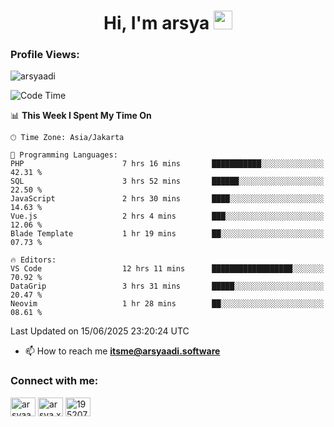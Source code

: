 <h1 align="center">Hi, I'm arsya 
  <img src="https://media.giphy.com/media/hvRJCLFzcasrR4ia7z/giphy.gif" width="30px"/>
</h1>

<p align="left"> <h3>Profile Views:</h3> <img src="https://komarev.com/ghpvc/?username=arsyaadi&label=Profile%20views&color=0e75b6&style=flat" alt="arsyaadi" /> </p>

<!--START_SECTION:waka-->
![Code Time](http://img.shields.io/badge/Code%20Time-4%2C105%20hrs%2035%20mins-blue)

📊 **This Week I Spent My Time On** 

```text
🕑︎ Time Zone: Asia/Jakarta

💬 Programming Languages: 
PHP                      7 hrs 16 mins       ███████████░░░░░░░░░░░░░░   42.31 % 
SQL                      3 hrs 52 mins       ██████░░░░░░░░░░░░░░░░░░░   22.50 % 
JavaScript               2 hrs 30 mins       ████░░░░░░░░░░░░░░░░░░░░░   14.63 % 
Vue.js                   2 hrs 4 mins        ███░░░░░░░░░░░░░░░░░░░░░░   12.06 % 
Blade Template           1 hr 19 mins        ██░░░░░░░░░░░░░░░░░░░░░░░   07.73 % 

🔥 Editors: 
VS Code                  12 hrs 11 mins      ██████████████████░░░░░░░   70.92 % 
DataGrip                 3 hrs 31 mins       █████░░░░░░░░░░░░░░░░░░░░   20.47 % 
Neovim                   1 hr 28 mins        ██░░░░░░░░░░░░░░░░░░░░░░░   08.61 % 
```


 Last Updated on 15/06/2025 23:20:24 UTC
<!--END_SECTION:waka-->

- 📫 How to reach me **itsme@arsyaadi.software**


<h3 align="left">Connect with me:</h3>
<p align="left">
<a href="https://linkedin.com/in/arsyaadi" target="blank"><img align="center" src="https://raw.githubusercontent.com/rahuldkjain/github-profile-readme-generator/master/src/images/icons/Social/linked-in-alt.svg" alt="arsyaadi" height="30" width="40" /></a>
<a href="https://fb.com/arsya.xkz" target="blank"><img align="center" src="https://raw.githubusercontent.com/rahuldkjain/github-profile-readme-generator/master/src/images/icons/Social/facebook.svg" alt="arsya.xkz" height="30" width="40" /></a>
<a href="https://stackoverflow.com/users/19520749" target="blank"><img align="center" src="https://raw.githubusercontent.com/rahuldkjain/github-profile-readme-generator/master/src/images/icons/Social/stack-overflow.svg" alt="19520749" height="30" width="40" /></a>
</p>
